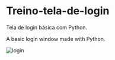 # Treino-tela-de-login

Tela de login básica com Python.

A basic login window made with Python.

![login](https://user-images.githubusercontent.com/79605319/158030878-b92d4528-6d9d-4c13-995c-7e31c6f09420.png)
